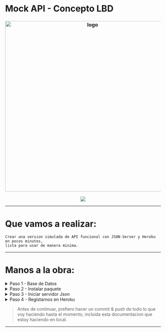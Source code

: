# Mock API - Concepto LBD

<h3 align="center"><img src="https://i.imgur.com/Ypvo6rs.png" alt="logo" height="550px"></h3>


<p align="center">
  <a href="">
    <img src="https://img.shields.io/badge/template-tmpMsg-success">
  </a>
</p>

***

# Que vamos a realizar:

```
Crear una version simulada de API funcional con JSON-Server y Heroku en pocos minutos, 
lista para usar de manera minima.
```

***

# Manos a la obra:

<details>
<summary>Paso 1 - Base de Datos</summary>

```
Crear la base de datos.
```

>  database.json

> Crear el esqueleto:
```json
  {
            "id" : 0,
            "zona": "Centrica",
            "item": "Mochila",
            "caractetistica": "Moto blanca y negra, sin patente, dos ocupantes masculinos",
            "direccion" :[
                {
                    "direccionId" : "0",
                    "numero": "1810",
                    "nombre": "25 de mayo",
                    "codigoPostal": "4000",
                    "provincia": "donde vos quieras"
                }
            ]
        },
```

> Podes usar lo que vos quieras, siempre respetando el formato JSON

</details>


<details>
<summary>Paso 2 - Instalar paquete</summary>

```
Obtener paquete para poder crear la base de datos online
```

>  npm install -g json-server

<p align="center">
  <a href="">
    <img src="https://i.imgur.com/sdRNrvT.png">
  </a>
</p>

</details>

</details>


<details>
<summary>Paso 3 - Iniciar servidor Json</summary>

```
Levantar el servidor Json indicando [ database.json ] como origen de datos:
```

>  json-server --watch database.json

<p align="center">
  <a href="">
    <img src="https://i.imgur.com/lfXVL8w.png">
  </a>
</p>

> Y ahi podemos ver que levanta el servidor con los datos de [ database.json ] y nos indica como URL de  visualizacion en :

```
Resources
  http://localhost:3000/incidencias

  Home
  http://localhost:3000
```
<p align="center">
  <a href="">
    <img src="https://i.imgur.com/i4CZ8oZ.png">
  </a>
</p>

</details>

<details>
<summary>Paso 4 - Registarnos en Heroku</summary>

```
Para registrarnos vamos a Heroku, en el caso que ya estemos registrados solamente iniciamos sesion 
y completamos los campos.
```

> heroku.com

> Iniciamos sesion o nos registramos

> Seleccionamos donde dice Create a new app , en mi caso prefiero hacerlo directamente desde la terminal :)

<p align="center">
  <a href="">
    <img src="https://i.imgur.com/24XAR7T.png">
  </a>
</p>
</details>

> Antes de continuar, prefiero hacer un commit & push de todo lo que voy haciendo hasta el momento, incluida esta documentacion que estoy haciendo en local.


***

